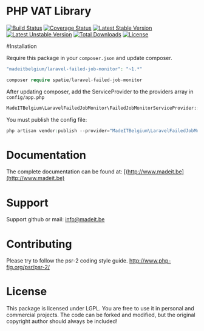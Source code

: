 # PHP VAT Library
[![Build Status](https://travis-ci.org/MadeITBelgium/laravel-failed-job-monitor.svg?branch=master)](https://travis-ci.org/MadeITBelgium/laravel-failed-job-monitor)
[![Coverage Status](https://coveralls.io/repos/github/MadeITBelgium/laravel-failed-job-monitor/badge.svg?branch=master)](https://coveralls.io/github/MadeITBelgium/laravel-failed-job-monitor?branch=master)
[![Latest Stable Version](https://poser.pugx.org/MadeITBelgium/laravel-failed-job-monitor/v/stable.svg)](https://packagist.org/packages/MadeITBelgium/laravel-failed-job-monitor)
[![Latest Unstable Version](https://poser.pugx.org/MadeITBelgium/laravel-failed-job-monitor/v/unstable.svg)](https://packagist.org/packages/MadeITBelgium/laravel-failed-job-monitor)
[![Total Downloads](https://poser.pugx.org/MadeITBelgium/laravel-failed-job-monitor/d/total.svg)](https://packagist.org/packages/MadeITBelgium/laravel-failed-job-monitor)
[![License](https://poser.pugx.org/MadeITBelgium/laravel-failed-job-monitor/license.svg)](https://packagist.org/packages/MadeITBelgium/laravel-failed-job-monitor)

#Installation

Require this package in your `composer.json` and update composer.

```php
"madeitbelgium/laravel-failed-job-monitor": "~1.*"
```

```php
composer require spatie/laravel-failed-job-monitor
```

After updating composer, add the ServiceProvider to the providers array in `config/app.php`

```php
MadeITBelgium\LaravelFailedJobMonitor\FailedJobMonitorServiceProvider::class,
```
You must publish the config file:

```php
php artisan vendor:publish --provider="MadeITBelgium\LaravelFailedJobMonitor\FailedJobMonitorServiceProvider"

```

# Documentation

The complete documentation can be found at: [(http://www.madeit.be](http://www.madeit.be)

# Support

Support github or mail: info@madeit.be

# Contributing

Please try to follow the psr-2 coding style guide. http://www.php-fig.org/psr/psr-2/

# License

This package is licensed under LGPL. You are free to use it in personal and commercial projects. The code can be forked and modified, but the original copyright author should always be included!